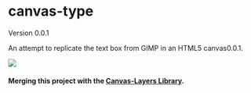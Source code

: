 
# canvas-type

Version 0.0.1

An attempt to replicate the text box from GIMP in an HTML5 canvas0.0.1.

![](https://pamblam.github.io/canvas-type/imgs/gimp-example.png)

#### Merging this project with the [Canvas-Layers Library](https://github.com/Pamblam/canvas-layers/tree/typing-canvas).